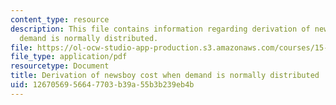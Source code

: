 ```yaml
---
content_type: resource
description: This file contains information regarding derivation of newsboy cost when
  demand is normally distributed.
file: https://ol-ocw-studio-app-production.s3.amazonaws.com/courses/15-772j-d-lab-supply-chains-fall-2014/1267056956647703b39a55b3b239eb4b_MIT15_772JF14_Normal.pdf
file_type: application/pdf
resourcetype: Document
title: Derivation of newsboy cost when demand is normally distributed
uid: 12670569-5664-7703-b39a-55b3b239eb4b
---
```

